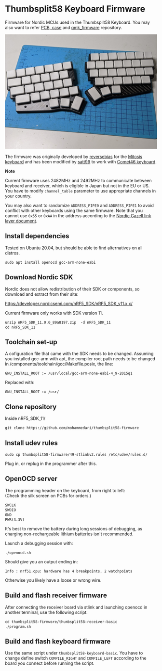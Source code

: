 # Thumbsplit58 Keyboard Firmware
Firmware for Nordic MCUs used in the Thumbsplit58 Keyboard. You may also want to refer [PCB, case](https://github.com/mohammedari/thumbsplit58-hardware) and [qmk_firmware](https://github.com/mohammedari/qmk_firmware/blob/oneoff/thumbsplit58/keyboards/thumbsplit58/) repository.

![teaser](https://github.com/mohammedari/thumbsplit58-hardware/blob/main/doc/teaser.jpg?raw=true)

The firmware was originally developed by [reversebias](https://github.com/reversebias) for the [Mitosis keyboard](https://github.com/reversebias/mitosis) and has been modified by [satt99](https://github.com/satt99) to work with [Comet46 keyboard](https://github.com/satt99/comet46-firmware).

**Note**

Current firmware uses 2482MHz and 2492MHz to communicate between keyboard and receiver, which is eligible in Japan but not in the EU or US.
You have to modify `channel_table` parameter to use appropriate channels in your country.

You may also want to randomize `ADDRESS_PIPE0` and `ADDRESS_PIPE1` to avoid conflict with other keyboards using the same firmware.
Note that you cannot use `0x55` or `0xAA` in the address according to the [Nordic Gazell link layer document](https://infocenter.nordicsemi.com/index.jsp?topic=%2Fcom.nordic.infocenter.sdk5.v11.0.0%2Fgroup__gzll__02__api.html&cp=7_5_12_6_9_1_50&anchor=ga692ed4d88a064fdf9a4e69f939582911).

## Install dependencies

Tested on Ubuntu 20.04, but should be able to find alternatives on all distros. 

```
sudo apt install openocd gcc-arm-none-eabi
```

## Download Nordic SDK

Nordic does not allow redistribution of their SDK or components, so download and extract from their site:

https://developer.nordicsemi.com/nRF5_SDK/nRF5_SDK_v11.x.x/

Current firmware only works with SDK version 11.

```
unzip nRF5_SDK_11.0.0_89a8197.zip  -d nRF5_SDK_11
cd nRF5_SDK_11
```

## Toolchain set-up

A cofiguration file that came with the SDK needs to be changed. Assuming you installed gcc-arm with apt, the compiler root path needs to be changed in /components/toolchain/gcc/Makefile.posix, the line:
```
GNU_INSTALL_ROOT := /usr/local/gcc-arm-none-eabi-4_9-2015q1
```
Replaced with:
```
GNU_INSTALL_ROOT := /usr/
```

## Clone repository
Inside nRF5_SDK_11/
```
git clone https://github.com/mohammedari/thumbsplit58-firmware
```

## Install udev rules
```
sudo cp thumbsplit58-firmware/49-stlinkv2.rules /etc/udev/rules.d/
```
Plug in, or replug in the programmer after this.

## OpenOCD server
The programming header on the keyboard, from right to left:  
(Check the silk screen on PCBs for orders.)
```
SWCLK
SWDIO
GND
PWR(3.3V)
```

It's best to remove the battery during long sessions of debugging, as charging non-rechargeable lithium batteries isn't recommended.

Launch a debugging session with:
```
./openocd.sh
```
Should give you an output ending in:
```
Info : nrf51.cpu: hardware has 4 breakpoints, 2 watchpoints
```
Otherwise you likely have a loose or wrong wire.

## Build and flash receiver firmware

After connecting the receiver board via stlink and launching openocd in another terminal, use the following script.
```
cd thumbsplit58-firmware/thumbsplit58-receiver-basic
./program.sh
```

## Build and flash keyboard firmware

Use the same script under `thumbsplit58-keyboard-basic`.
You have to change define switch `COMPILE_RIGHT` and `COMPILE_LEFT` according to the board you connect before running the script.

